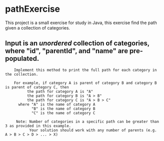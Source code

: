 # pathExercise
This project is a small exercise for study in Java, this exercise find the path given a collection of categories.


 ## Input is an _unordered_ collection of categories, where "id", "parentId", and "name" are pre-populated.
        Implement this method to print the full path for each category in the collection.
        
        For example, if category A is parent of category B and category B is parent of category C, then
              the path for category A is "A"
              the path for category B is "A > B"
              the path for category C is "A > B > C"
          where "A" is the name of category A
                "B" is the name of category B
                "C" is the name of category C
        
         Note: Number of categories in a specific path can be greater than 3 as provided in this example.
               Your solution should work with any number of parents (e.g. A > B > C > D > ... > X)